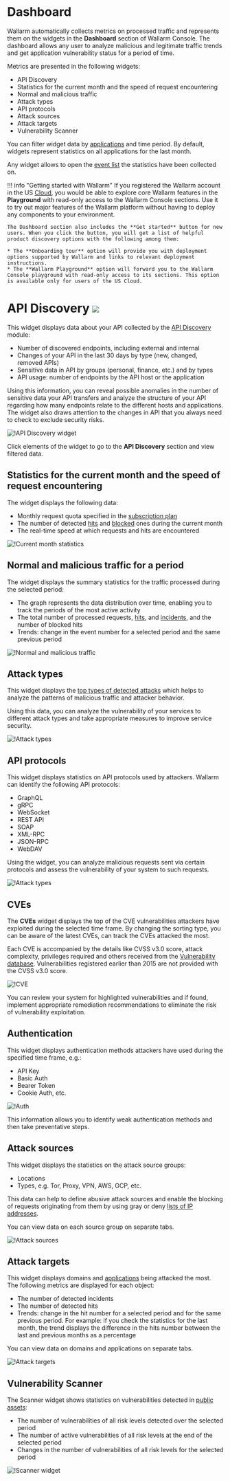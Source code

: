 # Dashboard

Wallarm automatically collects metrics on processed traffic and represents them on the widgets in the **Dashboard** section of Wallarm Console. The dashboard allows any user to analyze malicious and legitimate traffic trends and get application vulnerability status for a period of time.

Metrics are presented in the following widgets:

* API Discovery
* Statistics for the current month and the speed of request encountering
* Normal and malicious traffic
* Attack types
* API protocols
* Attack sources
* Attack targets
* Vulnerability Scanner

You can filter widget data by [applications](settings/applications.md) and time period. By default, widgets represent statistics on all applications for the last month.

Any widget allows to open the [event list](events/check-attack.md) the statistics have been collected on.

!!! info "Getting started with Wallarm"
    If you registered the Wallarm account in the US [Cloud](../about-wallarm/overview.md#cloud), you would be able to explore core Wallarm features in the **Playground** with read-only access to the Wallarm Console sections. Use it to try out major features of the Wallarm platform without having to deploy any components to your environment. 
    
    The Dashboard section also includes the **Get started** button for new users. When you click the button, you will get a list of helpful product discovery options with the following among them:
    
    * The **Onboarding tour** option will provide you with deployment options supported by Wallarm and links to relevant deployment instructions.
    * The **Wallarm Playground** option will forward you to the Wallarm Console playground with read-only access to its sections. This option is available only for users of the US Cloud.

# API Discovery <a href="../../subscription-plans/#subscription-plans"><img src="../../images/api-security-tag.svg" style="border: none;"></a>

This widget displays data about your API collected by the [API Discovery](../about-wallarm/api-discovery.md) module:

* Number of discovered endpoints, including external and internal
* Changes of your API in the last 30 days by type (new, changed, removed APIs)
* Sensitive data in API by groups (personal, finance, etc.) and by types
* API usage: number of endpoints by the API host or the application

Using this information, you can reveal possible anomalies in the number of sensitive data your API transfers and analyze the structure of your API regarding how many endpoints relate to the different hosts and applications. The widget also draws attention to the changes in API that you always need to check to exclude security risks.

![!API Discovery widget](../images/user-guides/dashboard/api-discovery-widget.png)

Click elements of the widget to go to the **API Discovery** section and view filtered data.

## Statistics for the current month and the speed of request encountering

The widget displays the following data:

* Monthly request quota specified in the [subscription plan](../about-wallarm/subscription-plans.md)
* The number of detected [hits](../about-wallarm/protecting-against-attacks.md#hit) and [blocked](../admin-en/configure-wallarm-mode.md) ones during the current month
* The real-time speed at which requests and hits are encountered

![!Current month statistics](../images/user-guides/dashboard/current-month-stats.png)

## Normal and malicious traffic for a period

The widget displays the summary statistics for the traffic processed during the selected period:

* The graph represents the data distribution over time, enabling you to track the periods of the most active activity
* The total number of processed requests, [hits](../glossary-en.md#hit), and [incidents](../glossary-en.md#security-incident), and the number of blocked hits
* Trends: change in the event number for a selected period and the same previous period

![!Normal and malicious traffic](../images/user-guides/dashboard/traffic-stats.png)

## Attack types

This widget displays the [top types of detected attacks](../attacks-vulns-list.md) which helps to analyze the patterns of malicious traffic and attacker behavior.

Using this data, you can analyze the vulnerability of your services to different attack types and take appropriate measures to improve service security.

![!Attack types](../images/user-guides/dashboard/attack-types.png)

## API protocols

This widget displays statistics on API protocols used by attackers. Wallarm can identify the following API protocols:

* GraphQL
* gRPC
* WebSocket
* REST API
* SOAP
* XML-RPC
* JSON-RPC
* WebDAV

Using the widget, you can analyze malicious requests sent via certain protocols and assess the vulnerability of your system to such requests.

![!Attack types](../images/user-guides/dashboard/api-protocols.png)

## CVEs

The **CVEs** widget displays the top of the CVE vulnerabilities attackers have exploited during the selected time frame. By changing the sorting type, you can be aware of the latest CVEs, can track the CVEs attacked the most.

Each CVE is accompanied by the details like CVSS v3.0 score, attack complexity, privileges required and others received from the [Vulnerability database](https://vulners.com/). Vulnerabilities registered earlier than 2015 are not provided with the CVSS v3.0 score.

![!CVE](../images/user-guides/dashboard/cves.png)

You can review your system for highlighted vulnerabilities and if found, implement appropriate remediation recommendations to eliminate the risk of vulnerability exploitation. 

## Authentication

This widget displays authentication methods attackers have used during the specified time frame, e.g.:

* API Key
* Basic Auth
* Bearer Token
* Cookie Auth, etc.

![!Auth](../images/user-guides/dashboard/authentication.png)

This information allows you to identify weak authentication methods and then take preventative steps.

## Attack sources

This widget displays the statistics on the attack source groups:

* Locations
* Types, e.g. Tor, Proxy, VPN, AWS, GCP, etc.

This data can help to define abusive attack sources and enable the blocking of requests originating from them by using gray or deny [lists of IP addresses](ip-lists/overview.md).

You can view data on each source group on separate tabs.

![!Attack sources](../images/user-guides/dashboard/attack-sources.png)

## Attack targets

This widget displays domains and [applications](settings/applications.md) being attacked the most. The following metrics are displayed for each object:

* The number of detected incidents
* The number of detected hits
* Trends: change in the hit number for a selected period and for the same previous period. For example: if you check the statistics for the last month, the trend displays the difference in the hits number between the last and previous months as a percentage

You can view data on domains and applications on separate tabs.

![!Attack targets](../images/user-guides/dashboard/attack-targets.png)

## Vulnerability Scanner

The Scanner widget shows statistics on vulnerabilities detected in [public assets](scanner/check-scope.md):

* The number of vulnerabilities of all risk levels detected over the selected period
* The number of active vulnerabilities of all risk levels at the end of the selected period
* Changes in the number of vulnerabilities of all risk levels for the selected period

![!Scanner widget](../images/user-guides/dashboard/dashboard-scanner.png)

<!-- ----------

<div class="video-wrapper">
  <iframe width="1280" height="720" src="https://www.youtube.com/embed/6KBn59aGFxQ" frameborder="0" allow="accelerometer; autoplay; encrypted-media; gyroscope; picture-in-picture" allowfullscreen></iframe>
</div> -->